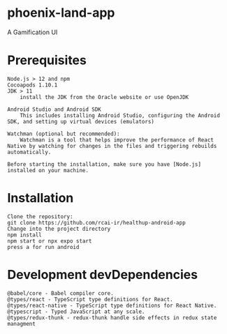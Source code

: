 # phoenix-land-app
A Gamification UI 

# Prerequisites

    Node.js > 12 and npm
    Cocoapods 1.10.1
    JDK > 11
        install the JDK from the Oracle website or use OpenJDK

    Android Studio and Android SDK
        This includes installing Android Studio, configuring the Android SDK, and setting up virtual devices (emulators)

    Watchman (optional but recommended):
        Watchman is a tool that helps improve the performance of React Native by watching for changes in the files and triggering rebuilds automatically.

    Before starting the installation, make sure you have [Node.js] installed on your machine.

# Installation

    Clone the repository:
    git clone https://github.com/rcai-ir/healthup-android-app
    Change into the project directory
    npm install 
    npm start or npx expo start
    press a for run android 

# Development devDependencies
    @babel/core - Babel compiler core.
    @types/react - TypeScript type definitions for React.
    @types/react-native - TypeScript type definitions for React Native.
    @typescript - Typed JavaScript at any scale.
    @types/redux-thunk - redux-thunk handle side effects in redux state managment
